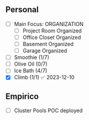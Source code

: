 ## Personal
- [ ] Main Focus: ORGANIZATION
	- [ ] Project Room Organized
	- [ ] Office Closet Organized 
	- [ ] Basement Organized
	- [ ] Garage Organized
- [ ] Smoothie (1/7)
- [ ] Olive Oil (0/7)
- [ ] Ice Bath (4/7)
- [x] Climb (1/1) ✅ 2023-12-10
## Empirico
- [ ] Cluster Pools POC deployed 